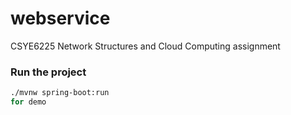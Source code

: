 # webservice
CSYE6225 Network Structures and Cloud Computing assignment

### Run the project ###
```bash
./mvnw spring-boot:run
for demo
```